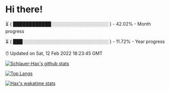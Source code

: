 # Hi there!

⏳ { ████████████░░░░░░░░░░░░░░░░░░ } - 42.02% - Month progress

⏳ { ███░░░░░░░░░░░░░░░░░░░░░░░░░░░ } - 11.72% - Year progress

⏰ Updated on Sat, 12 Feb 2022 18:23:45 GMT


[![Schlauer-Hax's github stats](https://github-readme-stats.vercel.app/api?username=Schlauer-Hax&show_icons=true&theme=dark&count_private=true)](https://github.com/Schlauer-Hax)


[![Top Langs](https://github-readme-stats.vercel.app/api/top-langs/?username=Schlauer-Hax&layout=compact&theme=dark)](https://github.com/Schlauer-Hax?tab=repositories)


[![Hax's wakatime stats](https://github-readme-stats.vercel.app/api/wakatime?username=Hax&theme=dark)](https://wakatime.com/@Hax)

